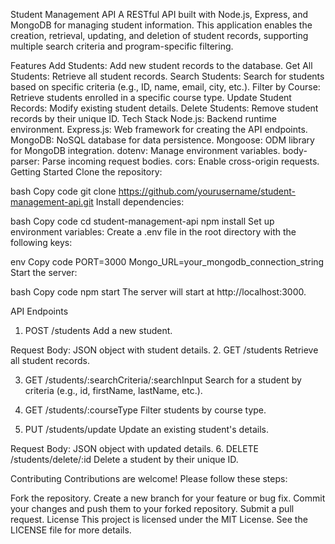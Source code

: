 Student Management API
A RESTful API built with Node.js, Express, and MongoDB for managing student information. 
This application enables the creation, retrieval, updating, and deletion of student records, supporting multiple search criteria and program-specific filtering.

Features
Add Students: Add new student records to the database.
Get All Students: Retrieve all student records.
Search Students: Search for students based on specific criteria (e.g., ID, name, email, city, etc.).
Filter by Course: Retrieve students enrolled in a specific course type.
Update Student Records: Modify existing student details.
Delete Students: Remove student records by their unique ID.
Tech Stack
Node.js: Backend runtime environment.
Express.js: Web framework for creating the API endpoints.
MongoDB: NoSQL database for data persistence.
Mongoose: ODM library for MongoDB integration.
dotenv: Manage environment variables.
body-parser: Parse incoming request bodies.
cors: Enable cross-origin requests.
Getting Started
Clone the repository:

bash
Copy code
git clone https://github.com/yourusername/student-management-api.git
Install dependencies:

bash
Copy code
cd student-management-api
npm install
Set up environment variables: Create a .env file in the root directory with the following keys:

env
Copy code
PORT=3000
Mongo_URL=your_mongodb_connection_string
Start the server:

bash
Copy code
npm start
The server will start at http://localhost:3000.

API Endpoints
1. POST /students
Add a new student.

Request Body: JSON object with student details.
2. GET /students
Retrieve all student records.

3. GET /students/:searchCriteria/:searchInput
Search for a student by criteria (e.g., id, firstName, lastName, etc.).

4. GET /students/:courseType
Filter students by course type.

5. PUT /students/update
Update an existing student's details.

Request Body: JSON object with updated details.
6. DELETE /students/delete/:id
Delete a student by their unique ID.

Contributing
Contributions are welcome! Please follow these steps:

Fork the repository.
Create a new branch for your feature or bug fix.
Commit your changes and push them to your forked repository.
Submit a pull request.
License
This project is licensed under the MIT License. See the LICENSE file for more details.

